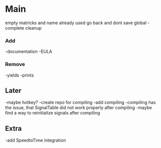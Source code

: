 # Main

empty matricks and name already used go back and dont save global
-complete cleanup

### Add

-documentation
-EULA

### Remove

-yields
-prints

## Later

-maybe hotkey?
-create repo for compiling
-add compiling
-compiling has the issue, that SignalTable did not work properly after compiling
-maybe find a way to reinitialize signals after compiling

## Extra

-add SpeedtoTime integration